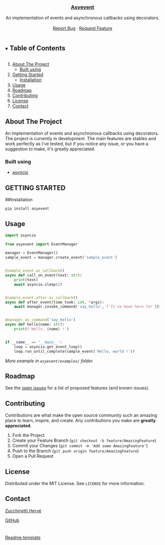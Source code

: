 <!-- PROJECT LOGO -->
<br />
<p align="center">
  <a href="https://github.com/HerveZu/asyevent">
    <h3 align="center">Asyevent</h3>
  </a>

  <p align="center">
    An implementation of events and asynchronous callbacks using decorators.
    <br />
    <br />
    <a href="https://github.com/HerveZu/asyevent/issues">Report Bug</a>
    ·
    <a href="https://github.com/HerveZu/asyevent/issues">Request Feature</a>
  </p>
</p>



<!-- TABLE OF CONTENTS -->
<details open="open">
  <summary><h2 style="display: inline-block">Table of Contents</h2></summary>
  <ol>
    <li>
      <a href="#about-the-project">About The Project</a>
      <ul>
        <li><a href="#built-using">Built using</a></li>
      </ul>
    </li>
    <li>
      <a href="#getting-started">Getting Started</a>
      <ul>
        <li><a href="#installation">Installation</a></li>
      </ul>
    </li>
    <li><a href="#usage">Usage</a></li>
    <li><a href="#roadmap">Roadmap</a></li>
    <li><a href="#contributing">Contributing</a></li>
    <li><a href="#license">License</a></li>
    <li><a href="#contact">Contact</a></li>
  </ol>
</details>



<!-- ABOUT THE PROJECT -->
## About The Project

An implementation of events and asynchronous callbacks using decorators.
The project is currently in development. 
The main features are stables and work perfectly as I've tested,
but if you notice any issue, or you have a suggestion to make, it's 
greatly appreciated.

### Built using

* [asyncio](https://github.com/python/asyncio/tree/master)



<!-- GETTING STARTED -->
## GETTING STARTED

##Installation
```sh
pip install asyevent
```



<!-- USAGE EXAMPLES -->
## Usage

```py
import asyncio

from asyevent import EventManager

manager = EventManager()
sample_event = manager.create_event('sample_event')


@sample_event.as_callback()
async def call_on_event(text: str):
    print(text)
    await asyncio.sleep(2)


@sample_event.after.as_callback()
async def after_event(time_took: int, *args):
    await manager.invoke_command('say_hello', f'I\'ve been here for {time_took} seconds')


@manager.as_command('say_hello')
async def hello(name: str):
    print(f'Hello, {name} !')


if __name__ == '__main__':
    loop = asyncio.get_event_loop()
    loop.run_until_complete(sample_event('Hello, world !'))

```
_More example in `asyevent/examples/` folder._


<!-- ROADMAP -->
## Roadmap

See the [open issues](https://github.com/HerveZu/asyevent/issues) for a list of proposed features (and known issues).



<!-- CONTRIBUTING -->
## Contributing

Contributions are what make the open source community such an amazing place to learn, inspire, and create. Any contributions you make are **greatly appreciated**.

1. Fork the Project
2. Create your Feature Branch (`git checkout -b feature/AmazingFeature`)
3. Commit your Changes (`git commit -m 'Add some AmazingFeature'`)
4. Push to the Branch (`git push origin feature/AmazingFeature`)
5. Open a Pull Request



<!-- LICENSE -->
## License

Distributed under the MIT License. See `LICENSE` for more information.



<!-- CONTACT -->
## Contact

[Zucchinetti Hervé](mailto:herve.zucchinetti@gmail.com)

[GitHub](https://github.com/HerveZu/asyevent)

#
[Readme template](https://github.com/othneildrew/Best-README-Template)